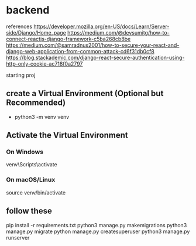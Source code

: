 # backend
references
https://developer.mozilla.org/en-US/docs/Learn/Server-side/Django/Home_page
https://medium.com/@devsumitg/how-to-connect-reactjs-django-framework-c5ba268cb8be
https://medium.com/@samradnus2001/how-to-secure-your-react-and-django-web-application-from-common-attack-cd6f31db0cf8
https://blog.stackademic.com/django-react-secure-authentication-using-http-only-cookie-ac718f0a2797


starting proj

## create a Virtual Environment (Optional but Recommended)
- python3 -m venv venv

## Activate the Virtual Environment

### On Windows
venv\Scripts\activate

### On macOS/Linux
source venv/bin/activate

## follow these

pip install -r requirements.txt
python3 manage.py makemigrations
python3 manage.py migrate
python manage.py createsuperuser
python3 manage.py runserver

